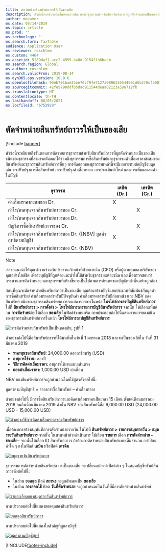 ```yaml
---
title: ตัดจำหน่ายสินทรัพย์ถาวรให้เป็นของเสีย
description: หัวข้อนี้จะอธิบายถึงขั้นตอนการตัดรายการธุรกรรมสำหรับสินทรัพย์ถาวรที่ถูกตัดจำหน่ายเป็นของเสีย
author: moaamer
ms.date: 08/14/2019
ms.topic: article
ms.prod: ''
ms.technology: ''
ms.search.form: TaxTable
audience: Application User
ms.reviewer: roschlom
ms.custom: 4464
ms.assetid: 5f89daf1-acc2-4959-b48d-91542fb6bacb
ms.search.region: Global
ms.author: roschlom
ms.search.validFrom: 2019-08-14
ms.dyn365.ops.version: 10.0.6
ms.openlocfilehash: 90eb791bae2bbe70cf9fe7127a98962305449e1d0b370cfa001afbd3654046ec
ms.sourcegitcommit: 42fe9790ddf0bdad911544deaa82123a396712fb
ms.translationtype: HT
ms.contentlocale: th-TH
ms.lasthandoff: 08/05/2021
ms.locfileid: "6752929"
---
```

# <a name="dispose-of-a-fixed-asset-as-scrap"></a>ตัดจำหน่ายสินทรัพย์ถาวรให้เป็นของเสีย

[!include [banner](../includes/banner.md)]

หัวข้อนี้จะอธิบายถึงขั้นตอนการตัดรายการธุรกรรมสำหรับสินทรัพย์ถาวรที่ถูกตัดจำหน่ายเป็นของเสีย ชนิดของธุรกรรมที่สามารถตัดออกได้รวมถึงธุรกรรมการซื้อสินทรัพย์และธุรกรรมค่าเสื่อมราคาสะสมของสินทรัพย์และธุรกรรมสินทรัพย์ถาวรอื่นๆ การตัดออกของธุรกรรมเหล่านี้จะมีผลกระทบต่อบัญชีงบดุล เช่นการปรับปรุงการซื้อสินทรัพย์ การปรับปรุงค่าเสื่อมราคา การประเมินค่าใหม่ และการเพิ่มและลดค่าในบัญชี

| ธุรกรรม                                         | เดบิต (Dr.) | เครดิต (Cr.) |
|-----------------------------------------------------|-------------|--------------|
| ค่าเสื่อมราคาสะสมของ Dr.                        | X           |              |
| กำไร/ขาดทุนจากสินทรัพย์ถาวรของ Cr.                          |             | X            |
| กำไร/ขาดทุนจากสินทรัพย์ถาวรของ Dr.                          | X           |              |
| บัญชีการซื้อสินทรัพย์ถาวรของ Cr.                 |             | X            |
| กำไร/ขาดทุนจากสินทรัพย์ถาวรของ Dr. (\[NBV\] มูลค่าสุทธิตามบัญชี) | X           |              |
| กำไร/ขาดทุนจากสินทรัพย์ถาวรของ Cr. (NBV)                    |             | X            |

> [!NOTE]
> เราขอแนะนำให้คุณทำงานร่วมกับประธานเจ้าหน้าที่ฝ่ายการเงิน (CFO) หรือผู้ควบคุมของบริษัทของคุณอย่างใกล้ชิด เพื่อระบุบัญชีที่ถูกต้องและนำไปใช้สำหรับธุรกรรมแต่ละชนิด และเพื่อตรวจสอบว่ากระบวนการตัดจำหน่าย และธุรกรรมที่สร้างขึ้นจะเป็นไปตามการอัพเดตของบัญชีเหล่านั้นอย่างถูกต้อง

ก่อนที่คุณจะตัดจำหน่ายสินทรัพย์ถาวรเป็นของเสีย คุณต้องสร้างบัญชีแยกประเภทที่สัมพันธ์กับมูลค่าการซื้อสินทรัพย์ ค่าเสื่อมราคาสำหรับปีปัจจุบันค่า ค่าเสื่อมราคาสำหรับปีก่อนหน้า และ NBV ของสินทรัพย์ ชนิดของธุรกรรมสินทรัพย์ถาวรจะแสดงรายการในหน้า **โพรไฟล์การลงบัญชีสินทรัพย์ถาวร** ไปที่ **สินทรัพย์ถาวร \> การตั้งค่า \> โพรไฟล์การลงรายการบัญชีสินทรัพย์ถาวร** จากนั้น ให้เลือกแท็บด่วน **การตัดจำหน่าย** ให้เลือก **ของเสีย** ในฟิลด์ข้างบนกริด ภาพประกอบต่อไปนี้แสดงรายการของชนิดของธุรกรรมสินทรัพย์ถาวรในหน้า **โพรไฟล์การลงบัญชีสินทรัพย์ถาวร**


[![การตัดจำหน่ายสินทรัพย์เป็นเป็นของเสีย, รูปที่ 1](./media/Fixed_asset_Disposal_scrap_scenario_1.png)](./media/Fixed_asset_Disposal_scrap_scenario_1.png)

ตัวอย่างต่อไปนี้คือสินทรัพย์ถาวรที่ได้มาเพิ่มในวันที่ 1 มกราคม 2018 และจะเป็นของเสียใน วันที่ 31 มีนาคม 2019

- **ราคาทุนของสินทรัพย์:** 24,000.00 ดอลลาร์สหรัฐ (USD)
- **อายุการใช้งาน:** สองปี
- **วิธีการคิดค่าเสื่อมราคา:** อายุการใช้งานแบบเส้นตรง
- **ยอดค่าเสื่อมราคา:** 1,000.00 USD ต่อเดือน

NBV ของสินทรัพย์ถาวรจะถูกคำนวณโดยใช้สูตรดังต่อไปนี้:

มูลค่าตามบัญชีสุทธิ = ราคาการซื้อสินทรัพย์ – ค่าเสื่อมราคา

ตัวอย่างต่อไปนี้ มีการซื้อสินทรัพย์ถาวรและคิดค่าเสื่อมราคาเป็นเวลา 15 เดือน ตั้งแต่เดือนมกราคม 2018 จนถึงเดือนมีนาคม 2019 ดังนั้น NBV ของสินทรัพย์นี้คือ 9,000.00 USD (24,000.00 USD – 15,000.00 USD)

[![ตัวอย่างวิธีการคิดค่าเสื่อมราคาของสินทรัพย์ถาวร](./media/Fixed_asset_Disposal_scrap_scenario_2.png)](./media/Fixed_asset_Disposal_scrap_scenario_2.png)


เมื่อต้องการสร้างสมุบันทึกการตัดจำหน่ายรายวัน ให้ไปที่ **สินทรัพย์ถาวร \> รายการสมุดรายวัน \> สมุดรายวันสินทรัพย์ถาวร** จากนั้น ในบานหน้าต่างดำเนินการ ให้เลือก **รายการ** เลือก **การตัดจำหน่าย - ของเสีย**– จากนั้นให้เลือก ID สินทรัพย์ถาวร ถ้าต้องกาตัดจำหน่ายสินทรัพย์แบบเต็มจำนวน อย่าป้อนค่าใด ๆ ลงในฟิลด์ **เดบิต** หรือฟิลด์ **เครดิต**

[![สมุดรายวันสินทรัพย์ถาวร](./media/Fixed_asset_Disposal_scrap_scenario_3.png)](./media/Fixed_asset_Disposal_scrap_scenario_3.png)

ธุรกรรมการตัดจำหน่ายสินทรัพย์ถาวรเป็นของเสีย จะเปลี่ยนแปลงค่าฟิลด์ต่าง ๆ ในสมุดบัญชีทรัพย์สินถาวรดังต่อไปนี้:

- ในส่วน **ยอดดุล** ฟิลด์ **สถานะ** จะถูกอัพเดตเป็น **ของเสีย**
- ในส่วน **การออกใช้** ฟิลด์ **วันที่ตัดจำหน่าย** จะถูกกำหนดเป็นวันที่ที่มีการตัดจำหน่ายสินทรัพย์

[![รายละเอียดของสมุดรายวันสินทรัพย์ถาวร](./media/Fixed_asset_Disposal_scrap_scenario_4.png)](./media/Fixed_asset_Disposal_scrap_scenario_4.png)

ภาพประกอบต่อไปนี้แสดงยอดดุลของสินทรัพย์ถาวร

[![ยอดดุลสินทรัพย์ถาวร](./media/Fixed_asset_Disposal_scrap_scenario_5.png)](./media/Fixed_asset_Disposal_scrap_scenario_5.png)

ภาพประกอบต่อไปนี้แสดงใบสำคัญที่ถูกลงบัญชี

[![มูลค่าตามบัญชีสุทธิ](./media/Fixed_asset_Disposal_scrap_scenario_6.png)](./media/Fixed_asset_Disposal_scrap_scenario_6.png)


[!INCLUDE[footer-include](../../includes/footer-banner.md)]